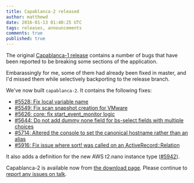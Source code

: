 ```yaml
---
title: Capablanca-2 released
author: matthewd
date: 2016-01-13 01:40:25 UTC
tags: releases, announcements
comments: true
published: true
---
```


The original [Capablanca-1 release](http://manageiq.org/blog/2015/12/manageiq-capablanca-azure-containers-self-service-ui/)
contains a number of bugs that have been reported to be breaking some
sections of the application.

Embarassingly for me, some of them had already been fixed in master, and
I'd missed them while selectively backporting to the release branch.

We've now built `capablanca-2`. It contains the following fixes:

 * [#5528: Fix local variable name](https://github.com/ManageIQ/manageiq/pull/5528)
 * [#5549: Fix scan snapshot creation for VMware](https://github.com/ManageIQ/manageiq/pull/5549)
 * [#5626: core: fix start\_event\_monitor logic](https://github.com/ManageIQ/manageiq/pull/5626)
 * [#5644: Do not add dummy none field for bs-select fields with multiple choices](https://github.com/ManageIQ/manageiq/pull/5644)
 * [#5714: Altered the console to set the canonical hostname rather than an alias](https://github.com/ManageIQ/manageiq/pull/5714)
 * [#5916: Fix issue where sort! was called on an ActiveRecord::Relation](https://github.com/ManageIQ/manageiq/pull/5916)

It also adds a definition for the new AWS t2.nano instance type ([#5942](https://github.com/ManageIQ/manageiq/pull/5942)).

Capablanca-2 is available now from [the download page](http://manageiq.org/download/).
Please continue to [report any issues on talk](http://talk.manageiq.org/).
